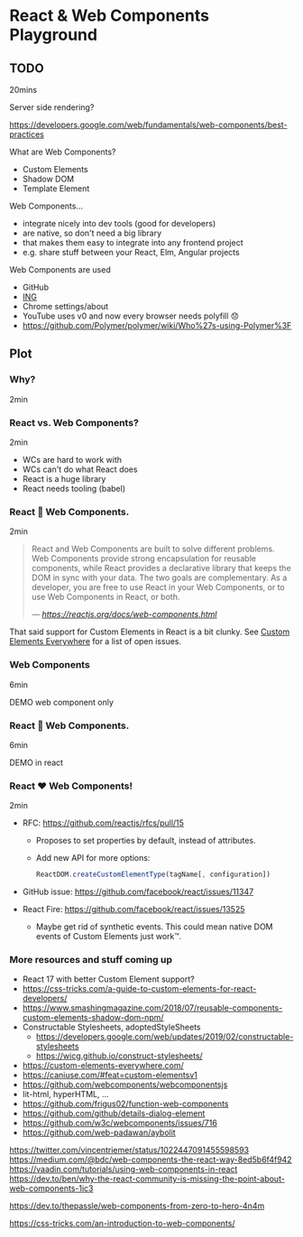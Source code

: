 # React & Web Components Playground

## TODO

20mins

Server side rendering?

https://developers.google.com/web/fundamentals/web-components/best-practices

What are Web Components?

- Custom Elements
- Shadow DOM
- Template Element

Web Components...

- integrate nicely into dev tools (good for developers)
- are native, so don't need a big library
- that makes them easy to integrate into any frontend project
- e.g. share stuff between your React, Elm, Angular projects

Web Components are used

- GitHub
- [ING](https://dev.to/thepassle/ing--web-components-aef)
- Chrome settings/about
- YouTube uses v0 and now every browser needs polyfill 😞
- https://github.com/Polymer/polymer/wiki/Who%27s-using-Polymer%3F

## Plot

### Why?

2min

### React vs. Web Components?

2min

- WCs are hard to work with
- WCs can't do what React does
- React is a huge library
- React needs tooling (babel)

### React 🤝 Web Components.

2min

> React and Web Components are built to solve different problems. Web Components provide strong encapsulation for reusable components, while React provides a declarative library that keeps the DOM in sync with your data. The two goals are complementary. As a developer, you are free to use React in your Web Components, or to use Web Components in React, or both.
>
> <cite>&mdash; https://reactjs.org/docs/web-components.html</cite>

That said support for Custom Elements in React is a bit clunky. See [Custom Elements Everywhere](https://custom-elements-everywhere.com/#react) for a list of open issues.

### Web Components

6min

DEMO web component only

### React 🤝 Web Components.

6min

DEMO in react

### React ❤ Web Components!

2min

- RFC: https://github.com/reactjs/rfcs/pull/15

  - Proposes to set properties by default, instead of attributes.

  - Add new API for more options:

    ```js
    ReactDOM.createCustomElementType(tagName[, configuration])
    ```

- GitHub issue: https://github.com/facebook/react/issues/11347

- React Fire: https://github.com/facebook/react/issues/13525

  - Maybe get rid of synthetic events. This could mean native DOM events of Custom Elements just work™.

### More resources and stuff coming up

- React 17 with better Custom Element support?
- https://css-tricks.com/a-guide-to-custom-elements-for-react-developers/
- https://www.smashingmagazine.com/2018/07/reusable-components-custom-elements-shadow-dom-npm/
- Constructable Stylesheets, adoptedStyleSheets
  - https://developers.google.com/web/updates/2019/02/constructable-stylesheets
  - https://wicg.github.io/construct-stylesheets/
- https://custom-elements-everywhere.com/
- https://caniuse.com/#feat=custom-elementsv1
- https://github.com/webcomponents/webcomponentsjs
- lit-html, hyperHTML, ...
- https://github.com/frigus02/function-web-components
- https://github.com/github/details-dialog-element
- https://github.com/w3c/webcomponents/issues/716
- https://github.com/web-padawan/aybolit

https://twitter.com/vincentriemer/status/1022447091455598593
https://medium.com/@bdc/web-components-the-react-way-8ed5b6f4f942
https://vaadin.com/tutorials/using-web-components-in-react
https://dev.to/ben/why-the-react-community-is-missing-the-point-about-web-components-1ic3

https://dev.to/thepassle/web-components-from-zero-to-hero-4n4m

https://css-tricks.com/an-introduction-to-web-components/
